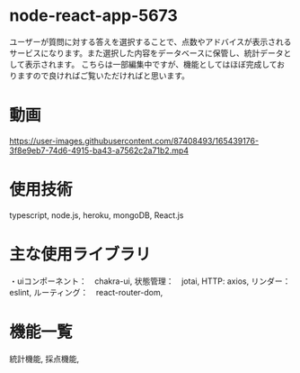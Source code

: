# node-react-app-5673
ユーザーが質問に対する答えを選択することで、点数やアドバイスが表示されるサービスになります。また選択した内容をデータベースに保管し、統計データとして表示されます。 
こちらは一部編集中ですが、機能としてはほぼ完成しておりますので良ければご覧いただければと思います。

# 動画
https://user-images.githubusercontent.com/87408493/165439176-3f8e9eb7-74d6-4915-ba43-a7562c2a71b2.mp4

# 使用技術
typescript, 
node.js,
heroku, 
mongoDB,
React.js

# 主な使用ライブラリ
・uiコンポーネント：　chakra-ui,
状態管理：　jotai,
HTTP: axios,
リンダー： eslint,
ルーティング：　react-router-dom,

# 機能一覧
統計機能,
採点機能,
